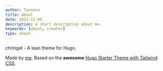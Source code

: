 ```yaml
---
author: Tarmana
title: About
date: 2021-12-09
description: A short description about me.
keywords: [about, creator]
type: about
---
```


chringel - A lean theme for Hugo.

Made by [me](https://github.com/chringel21/). Based on the **awesome** [Hugo Starter Theme with Tailwind CSS](https://github.com/dirkolbrich/hugo-theme-tailwindcss-starter).
